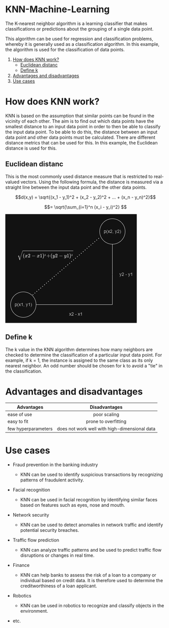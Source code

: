 # KNN-Machine-Learning

The K-nearest neighbor algorithm is a learning classifier that makes classifications or predictions about the grouping of a single data point.

This algorithm can be used for regression and classification problems, whereby it is generally used as a classification algorithm. In this example, the algorithm is used for the classification of data points.

1. [How does KNN work?](#how-does-KNN-work?)
   - [Euclidean distanc](#euclidean-distanc)
   - [Define k](#define-k)
2. [Advantages and disadvantages](#advantages-and-disadvantages)
3. [Use cases](#use-cases)

# How does KNN work?

KNN is based on the assumption that similar points can be found in the vicinity of each other. The aim is to find out which data points have the smallest distance to an input data point in order to then be able to classify the input data point.
To be able to do this, the distance between an input data point and other data points must be calculated. There are different distance metrics that can be used for this. In this example, the Euclidean distance is used for this.

## Euclidean distanc

This is the most commonly used distance measure that is restricted to real-valued vectors. Using the following formula, the distance is measured via a straight line between the input data point and the other data points.

$$d(x,y) = \sqrt{(x_1 - y_1)^2 + (x_2 - y_2)^2 + ... + (x_n - y_n)^2}$$

$$= \sqrt{\sum_{i=1}^n (x_i - y_i)^2} $$

![](./pictures/distance.PNG)

## Define k

The k value in the KNN algorithm determines how many neighbors are checked to determine the classification of a particular input data point. For example, if k = 1, the instance is assigned to the same class as its only nearest neighbor. An odd number should be chosen for k to avoid a "tie" in the classification.

# Advantages and disadvantages

| Advantages          |                 Disadvantages                 |
| ------------------- | :-------------------------------------------: |
| ease of use         |                 poor scaling                  |
| easy to fit         |             prone to overfitting              |
| few hyperparameters | does not work well with high-dimensional data |

# Use cases

- Fraud prevention in the banking industry

  - KNN can be used to identify suspicious transactions by recognizing patterns of fraudulent activity.

- Facial recognition

  - KNN can be used in facial recognition by identifying similar faces based on features such as eyes, nose and mouth.

- Network security

  - KNN can be used to detect anomalies in network traffic and identify potential security breaches.

- Traffic flow prediction

  - KNN can analyze traffic patterns and be used to predict traffic flow disruptions or changes in real time.

- Finance

  - KNN can help banks to assess the risk of a loan to a company or individual based on credit data. It is therefore used to determine the creditworthiness of a loan applicant.

- Robotics

  - KNN can be used in robotics to recognize and classify objects in the environment.

- etc.
